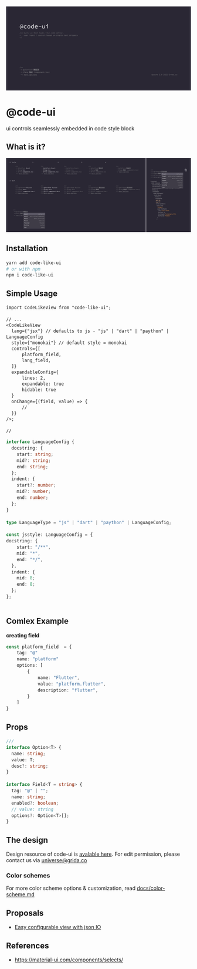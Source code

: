 ![](./branding/cover.png)

# @code-ui

ui controls seamlessly embedded in code style block

## What is it?

![](branding/control-in-comment.png)

## Installation

```sh
yarn add code-like-ui
# or with npm
npm i code-like-ui
```

## Simple Usage

```tsx
import CodeLikeView from "code-like-ui";

// ...
<CodeLikeView
  lang={"jsx"} // defaults to js - "js" | "dart" | "paython" | LanguageConfig
  style={"monokai"} // default style = monokai
  controls={[
      platform_field,
      lang_field,
  ]}
  expandableConfig={
      lines: 2,
      expandable: true
      hidable: true
  }
  onChange={(field, value) => {
      //
  }}
/>;

//

```

```ts
interface LanguageConfig {
  docstring: {
    start: string;
    mid?: string;
    end: string;
  };
  indent: {
    start?: number;
    mid?: number;
    end: number;
  };
}

type LanguageType = "js" | "dart" | "paython" | LanguageConfig;

const jsstyle: LanguageConfig = {
docstring: {
    start: "/**",
    mid: "*",
    end: "*/",
  },
  indent: {
    mid: 8;
    end: 8;
  };
};



```

## Comlex Example

**creating field**

```ts
const platform_field  = {
    tag: "@"
    name: "platform"
    options: [
        {
            name: "Flutter",
            value: "platform.flutter",
            description: "flutter",
        }
    ]
}
```

## Props

```ts
///
interface Option<T> {
  name: string;
  value: T;
  desc?: string;
}

interface Field<T = string> {
  tag: "@" | "";
  name: string;
  enabled?: boolean;
  // value: string
  options?: Option<T>[];
}
```



## The design

Design resource of code-ui is [avalable here][designlink]. For edit permission, please contact us via universe@grida.co



### Color schemes

For more color scheme options & customization, read [docs/color-scheme.md](./docs/color-scheme.md)



## Proposals

- [Easy configurable view with json IO](https://github.com/gridaco/code-like-ui/issues/1)

## References

- https://material-ui.com/components/selects/



[designlink]: https://www.figma.com/file/nHJQZjVwnF2dtx153MS9J1/code-ui?node-id=2%3A354

